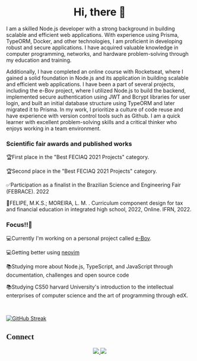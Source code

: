   <h1 align="center" >Hi, there 👋</h1>

  <p >I am a skilled Node.js developer with a strong background in building scalable and efficient web applications. With experience using Prisma, TypeORM, Docker, and other technologies, I am proficient in developing robust and secure applications. I have acquired valuable knowledge in computer programming, networks, and hardware problem-solving through my education and training.

Additionally, I have completed an online course with Rocketseat, where I gained a solid foundation in Node.js and its application in building scalable and efficient web applications. I have been a part of several projects, including the e-Bov project, where I utilized Node.js to build the backend, implemented secure authentication using JWT and Bcrypt libraries for user login, and built an initial database structure using TypeORM and later migrated it to Prisma.
In my work, I prioritize a culture of code reuse and have experience with version control tools such as Github. I am a quick learner with excellent problem-solving skills and a critical thinker who enjoys working in a team environment.
</p>
  
  <h3>Scientific fair awards and published works</h3>
  <p>🏆First place in the "Best FECIAQ 2021 Projects" category.</p>
  <p>🏆Second place in the "Best FECIAQ 2021 Projects" category.</p>
  <p>✅Participation as a finalist in the Brazilian Science and Engineering Fair (FEBRACE). 2022</p>
  <p>📜FELIPE, M.K.S.; MOREIRA, L. M. . Curriculum component design for tax and financial education in integrated high school, 2022, Online. IFRN, 2022.</p>
  
  <h3>Focus!!💢</h3>
  
  <p>💻Currently I'm working on a personal project called <a href="http://ebov.vercel.app/">e-Bov</a>.</p>
   <p>💻Getting better using <a href="https://github.com/neovim/neovim">neovim</a></p>
  <p>📚Studying more about Node.js, TypeScript, and JavaScript through documentation, challenges and open source code</p>
  <p>📚Studying CS50 harvard University's introduction to the intellectual enterprises of computer science and the art of programming through edX.</p>

  <br/>

[![GitHub Streak](https://streak-stats.demolab.com/?user=MatheusKael&theme=dark)](https://git.io/streak-stats)

<h2 style="font-family:verdana">Connect</h2>
  <p align="center">
<a href="https://www.linkedin.com/in/matheuskael/" target="_blank">
<img src="https://img.shields.io/badge/linkedin-%230077B5.svg?style=for-the-badge&logo=linkedin&logoColor=white"/>
</a>
<a href="https://www.instagram.com/_matheus_kael_/" target="_blank">
<img src="https://img.shields.io/badge/Instagram-%23E4405F.svg?style=for-the-badge&logo=Instagram&logoColor=black"/>
</a>
</p>


